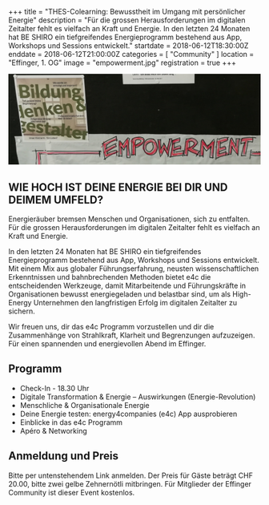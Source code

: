 +++
title = "THES-Colearning: Bewusstheit im Umgang mit persönlicher Energie"
description = "Für die grossen Herausforderungen im digitalen Zeitalter fehlt es vielfach an Kraft und Energie. In den letzten 24 Monaten hat BE SHIRO ein tiefgreifendes Energieprogramm bestehend aus App, Workshops und Sessions entwickelt."
startdate = 2018-06-12T18:30:00Z
enddate = 2018-06-12T21:00:00Z
categories = [ "Community" ]
location = "Effinger, 1. OG"
image = "empowerment.jpg"
registration = true
+++

![Empowerment](empowerment.jpg)

## WIE HOCH IST DEINE ENERGIE BEI DIR UND DEIMEM UMFELD?

Energieräuber bremsen Menschen und Organisationen, sich zu entfalten. Für die grossen Herausforderungen im digitalen Zeitalter fehlt es vielfach an Kraft und Energie.

In den letzten 24 Monaten hat BE SHIRO ein tiefgreifendes Energieprogramm bestehend aus App, Workshops und Sessions entwickelt. Mit einem Mix aus globaler Führungserfahrung, neusten wissenschaftlichen Erkenntnissen und bahnbrechenden Methoden bietet e4c die entscheidenden Werkzeuge, damit Mitarbeitende und Führungskräfte in Organisationen bewusst energiegeladen und belastbar sind, um als High-Energy Unternehmen den langfristigen Erfolg im digitalen Zeitalter zu sichern.

Wir freuen uns, dir das e4c Programm vorzustellen und dir die Zusammenhänge von Strahlkraft, Klarheit und Begrenzungen aufzuzeigen. Für einen spannenden und energievollen Abend im Effinger.


## Programm

* Check-In  - 18.30 Uhr
* Digitale Transformation & Energie – Auswirkungen  (Energie-Revolution)
*	Menschliche & Organisationale Energie
*	Deine Energie testen: energy4companies (e4c) App ausprobieren
* Einblicke in das e4c Programm
*	Apéro & Networking


## Anmeldung und Preis

Bitte per untenstehendem Link anmelden. Der Preis für Gäste beträgt CHF 20.00, bitte zwei gelbe Zehnernötli mitbringen. Für Mitglieder der Effinger Community ist dieser Event kostenlos.

